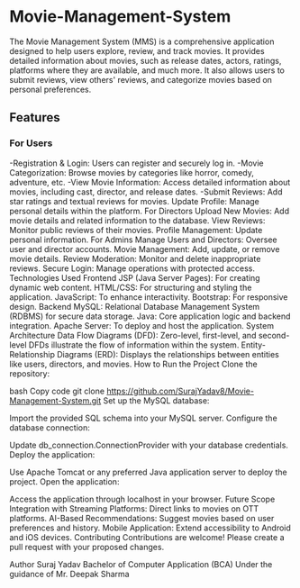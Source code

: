 # Movie-Management-System


The Movie Management System (MMS) is a comprehensive application designed to help users explore, review, and track movies. It provides detailed information about movies, such as release dates, actors, ratings, platforms where they are available, and much more. It also allows users to submit reviews, view others' reviews, and categorize movies based on personal preferences.

## Features
### For Users
-Registration & Login: Users can register and securely log in.
-Movie Categorization: Browse movies by categories like horror, comedy, adventure, etc.
-View Movie Information: Access detailed information about movies, including cast, director, and release dates.
-Submit Reviews: Add star ratings and textual reviews for movies.
Update Profile: Manage personal details within the platform.
For Directors
Upload New Movies: Add movie details and related information to the database.
View Reviews: Monitor public reviews of their movies.
Profile Management: Update personal information.
For Admins
Manage Users and Directors: Oversee user and director accounts.
Movie Management: Add, update, or remove movie details.
Review Moderation: Monitor and delete inappropriate reviews.
Secure Login: Manage operations with protected access.
Technologies Used
Frontend
JSP (Java Server Pages): For creating dynamic web content.
HTML/CSS: For structuring and styling the application.
JavaScript: To enhance interactivity.
Bootstrap: For responsive design.
Backend
MySQL: Relational Database Management System (RDBMS) for secure data storage.
Java: Core application logic and backend integration.
Apache Server: To deploy and host the application.
System Architecture
Data Flow Diagrams (DFD):
Zero-level, first-level, and second-level DFDs illustrate the flow of information within the system.
Entity-Relationship Diagrams (ERD):
Displays the relationships between entities like users, directors, and movies.
How to Run the Project
Clone the repository:

bash
Copy code
git clone https://github.com/SurajYadav8/Movie-Management-System.git
Set up the MySQL database:

Import the provided SQL schema into your MySQL server.
Configure the database connection:

Update db_connection.ConnectionProvider with your database credentials.
Deploy the application:

Use Apache Tomcat or any preferred Java application server to deploy the project.
Open the application:

Access the application through localhost in your browser.
Future Scope
Integration with Streaming Platforms: Direct links to movies on OTT platforms.
AI-Based Recommendations: Suggest movies based on user preferences and history.
Mobile Application: Extend accessibility to Android and iOS devices.
Contributing
Contributions are welcome! Please create a pull request with your proposed changes.

Author
Suraj Yadav
Bachelor of Computer Application (BCA)
Under the guidance of Mr. Deepak Sharma
